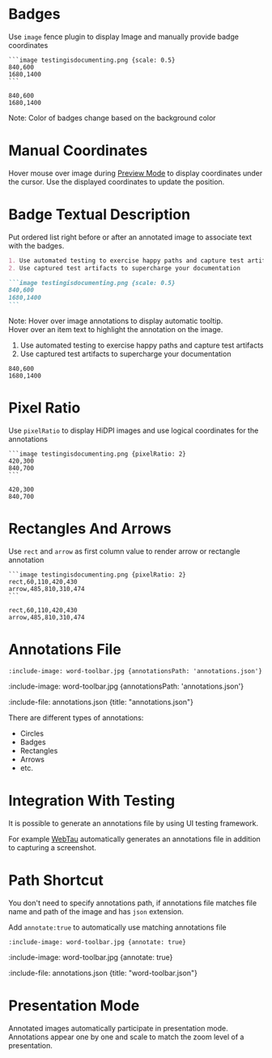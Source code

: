 # Badges

Use `image` fence plugin to display Image and manually provide badge coordinates 

    ```image testingisdocumenting.png {scale: 0.5} 
    840,600
    1680,1400
    ```

```image testingisdocumenting.png {scale: 0.5} 
840,600
1680,1400
```

Note: Color of badges change based on the background color

# Manual Coordinates

Hover mouse over image during [Preview Mode](introduction/getting-started#preview-mode) to display coordinates under the cursor. Use the displayed coordinates to update the position.  

# Badge Textual Description

Put ordered list right before or after an annotated image to associate text with the badges.

````markdown {title: "ordered list markdown example to provide contextual information"}
1. Use automated testing to exercise happy paths and capture test artifacts
2. Use captured test artifacts to supercharge your documentation

```image testingisdocumenting.png {scale: 0.5} 
840,600
1680,1400
```
````

Note: Hover over image annotations to display automatic tooltip. 
\
Hover over an item text to highlight the annotation on the image.


1. Use automated testing to exercise happy paths and capture test artifacts
2. Use captured test artifacts to supercharge your documentation

```image testingisdocumenting.png {scale: 0.5} 
840,600
1680,1400
```

# Pixel Ratio

Use `pixelRatio` to display HiDPI images and use logical coordinates for the annotations

    ```image testingisdocumenting.png {pixelRatio: 2} 
    420,300
    840,700
    ```

```image testingisdocumenting.png {pixelRatio: 2} 
420,300
840,700
```

# Rectangles And Arrows

Use `rect` and `arrow` as first column value to render arrow or rectangle annotation

    ```image testingisdocumenting.png {pixelRatio: 2} 
    rect,60,110,420,430
    arrow,485,810,310,474
    ```

```image testingisdocumenting.png {pixelRatio: 2} 
rect,60,110,420,430
arrow,485,810,310,474
```

# Annotations File

    :include-image: word-toolbar.jpg {annotationsPath: 'annotations.json'}

:include-image: word-toolbar.jpg {annotationsPath: 'annotations.json'}

:include-file: annotations.json {title: "annotations.json"}

There are different types of annotations:
* Circles
* Badges
* Rectangles
* Arrows
* etc.

# Integration With Testing

It is possible to generate an annotations file by using UI testing framework.

For example [WebTau](https://github.com/testingisdocumenting/webtau) automatically generates an annotations file in addition to 
capturing a screenshot. 

# Path Shortcut 

You don't need to specify annotations path, if annotations file matches file name and path of the image and 
has `json` extension.

Add `annotate:true` to automatically use matching annotations file

    :include-image: word-toolbar.jpg {annotate: true}

:include-image: word-toolbar.jpg {annotate: true}

:include-file: annotations.json {title: "word-toolbar.json"}

# Presentation Mode

Annotated images automatically participate in presentation mode. Annotations appear one by one and scale to match the
zoom level of a presentation.
  


